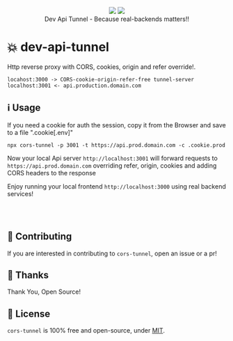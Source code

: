 <p align="center">
  <a href="https://www.npmjs.com/package/cors-tunnel"><img src="https://img.shields.io/npm/v/cors-tunnel.svg?style=flat-square"></a>
  <a href="https://www.npmjs.com/package/cors-tunnel"><img src="https://img.shields.io/npm/dt/cors-tunnel.svg?style=flat-square"></a><br/>
  Dev Api Tunnel - Because real-backends matters!!
</p>

# 💥 dev-api-tunnel
Http reverse proxy with CORS, cookies, origin and refer override!.

```
locahost:3000 -> CORS-cookie-origin-refer-free tunnel-server localhost:3001 <- api.production.domain.com
```
## ℹ️ Usage
If you need a cookie for auth the session, copy it from the Browser and save to a file ".cookie[.env]"
```
npx cors-tunnel -p 3001 -t https://api.prod.domain.com -c .cookie.prod
```

Now your local Api server `http://localhost:3001` will forward requests to `https://api.prod.domain.com` overriding refer, origin, cookies and
adding CORS headers to the response

Enjoy running your local frontend `http://localhost:3000` using real backend services!

<br/><br/>

## 👏 Contributing

If you are interested in contributing to `cors-tunnel`, open an issue or a pr!

## 🎉 Thanks

Thank You, Open Source!

## 📜 License

`cors-tunnel` is 100% free and open-source, under [MIT](LICENSE).

